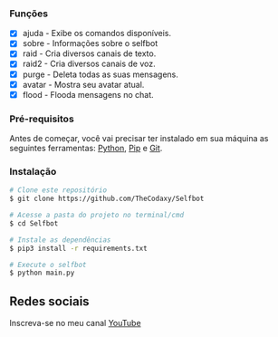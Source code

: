 ### Funções

- [x] ajuda - Exibe os comandos disponíveis.
- [x] sobre - Informações sobre o selfbot
- [x] raid - Cria diversos canais de texto.
- [x] raid2 - Cria diversos canais de voz.
- [x] purge - Deleta todas as suas mensagens.
- [x] avatar - Mostra seu avatar atual.
- [x] flood - Flooda mensagens no chat.

### Pré-requisitos

Antes de começar, você vai precisar ter instalado em sua máquina as seguintes ferramentas:
[Python](https://www.python.org/), [Pip](https://pypi.org/project/pip/) e [Git](https://git-scm.com/). 

### Instalação

```bash
# Clone este repositório
$ git clone https://github.com/TheCodaxy/Selfbot

# Acesse a pasta do projeto no terminal/cmd
$ cd Selfbot

# Instale as dependências
$ pip3 install -r requirements.txt

# Execute o selfbot
$ python main.py
```

## Redes sociais

Inscreva-se no meu canal [YouTube](https://www.youtube.com/channel/UCgc5IlYHfFIv2QNN8BSdxDQ)
